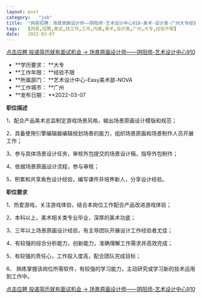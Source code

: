 ```yaml
---
layout:	post
category:	"job"
title:	"网易招聘：场景原画设计师——阴阳师-艺术设计中心910-美术-设计类-广州大专经验不限"
tags:	[网易,招聘,面试,找工作,工作,内推,美术,设计类,广州,大专,经验不限]
date:	2022-03-07
---
```


[点击应聘 投递简历就有面试机会 ->  场景原画设计师——阴阳师-艺术设计中心910](http://mobile.bole.netease.com/bole/boleDetail?id=32779&employeeId=346f03c3cda5f04c&key=all)



- **学历要求： **大专
- **工作年限： **经验不限
- **所属部门： **艺术设计中心-Easy美术部-NOVA
- **工作城市： **广州
- **发布日期： **2022-03-07



**职位描述**

1、配合产品美术总监制定游戏场景风格，输出场景原画设计模版和规范；

2、具备使用引擎编辑器编辑规划场景的能力，组织场景原画和场景制作人员开展工作；

3、参与具体场景设计任务，审核外包提交的场景设计稿，指导外包制作；

4、依据场景原画设计流程，参与审核；

5、积累和共享角色设计经验，编写课件并培养新人，分享设计经验。



**职位要求**

1、热爱游戏，关注游戏体验，结合本岗位工作配合产品改进游戏体验；

2、本科以上，美术相关类专业毕业，深厚的美术功底；

3、三年以上场景原画设计经验，有主导团队开展设计工作经验者尤佳；

4、有较强的综合分析能力，创新能力，准确理解工作需求并高效完成；

5、有较强的责任心，工作投入度高，配合团队完成目标；

6、 熟练掌握该岗位所需软件，有较强的学习能力，主动研究或学习新的技术运用到工作中。



[点击应聘 投递简历就有面试机会 ->  场景原画设计师——阴阳师-艺术设计中心910](http://mobile.bole.netease.com/bole/boleDetail?id=32779&employeeId=346f03c3cda5f04c&key=all)